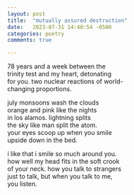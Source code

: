 ```yaml
---
layout: post
title:  "mutually assured destruction"
date:   2023-07-31 14:40:54 -0500
categories: poetry
comments: true

---
```


78 years and a week between the  
trinity test and my heart, detonating  
for you. two nuclear reactions of world-  
changing proportions.  

july monsoons wash the clouds  
orange and pink like the nights  
in los alamos. lightning splits  
the sky like man split the atom.  
your eyes scoop up when you smile  
upside down in the bed.  

i like that i smile so much around you.  
how well my head fits in the soft crook  
of your neck. how you talk to strangers  
just to talk, but when you talk to me,  
you listen.